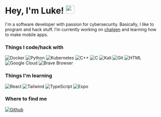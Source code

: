 # Hey, I'm Luke! <img src="https://media.giphy.com/media/hvRJCLFzcasrR4ia7z/giphy.gif" width="28px" height="28px">

I'm a software developer with passion for cybersecurity. Basically, I like to program and hack stuff. I’m currently working on [chalgen](https://github.com/CTFg/chalgen) and learning how to make mobile apps.

### Things I code/hack with
<img alt="Docker" src="https://img.shields.io/badge/-Docker-46a2f1?style=flat-square&logo=docker&logoColor=white"  /> <img alt="Python" src="https://img.shields.io/badge/-Python-306998?style=flat-square&logo=Python&logoColor=white" /> <img alt="Kubernetes" src="https://img.shields.io/badge/-Kubernetes-3970e4?style=flat-square&logo=Kubernetes&logoColor=white" /> <img alt="C++" src="https://img.shields.io/badge/-C++-044F88?style=flat-square&logo=cplusplus&logoColor=white" /> <img alt="C" src="https://img.shields.io/badge/-C-283593?style=flat-square&logo=c&logoColor=white" /> <img alt="Kali" src="https://img.shields.io/badge/-Kali%20Linux-5f879f?style=flat-square&logo=kalilinux&logoColor=white" /> <img alt="Git" src="https://img.shields.io/badge/-Git-F1502F?style=flat-square&logo=git&logoColor=white" /> <img alt="HTML" src="https://img.shields.io/badge/-HTML-e44b23?style=flat-square&logo=html5&logoColor=white" /> <img alt="Google Cloud" src="https://img.shields.io/badge/-GCP-DB4437?style=flat-square&logo=googlecloud&logoColor=white" /> <img alt="Brave Browser" src="https://img.shields.io/badge/-Brave_Browser-FB542B?style=flat-square&logo=brave&logoColor=white" />

### Things I'm learning
<img alt="React" src="https://img.shields.io/badge/-React-45b8d8?style=flat-square&logo=react&logoColor=white" /> <img alt="Tailwind" src="https://img.shields.io/badge/-Tailwind%20CSS-40bcfc?style=flat-square&logo=tailwindcss&logoColor=white" /> <img alt="TypeScript" src="https://img.shields.io/badge/-TypeScript-007ACC?style=flat-square&logo=typescript&logoColor=white" /> <img alt="Expo" src="https://img.shields.io/badge/-Expo-040413?style=flat-square&logo=expo&logoColor=white" />

### Where to find me
<a href="https://github.com/just-luk" target="_blank"><img alt="Github" src="https://img.shields.io/badge/GitHub-%2312100E.svg?&style=for-the-badge&logo=Github&logoColor=white" /></a>
